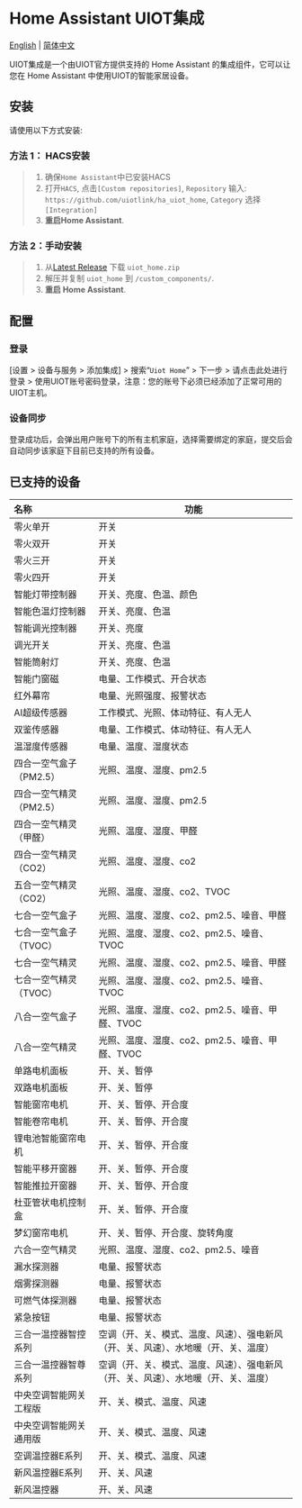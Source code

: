 # Home Assistant UIOT集成

[English](./README.md) | [简体中文](./README_zh.md)

UIOT集成是一个由UIOT官方提供支持的 Home Assistant 的集成组件，它可以让您在 Home Assistant 中使用UIOT的智能家居设备。

## 安装

请使用以下方式安装:

### 方法 1： HACS安装

> 1. 确保`Home Assistant`中已安装HACS
> 2. 打开`HACS`, 点击`[Custom repositories]`, `Repository` 输入: `https://github.com/uiotlink/ha_uiot_home`, `Category` 选择 `[Integration]`
> 3. **重启Home Assistant**.

### 方法 2：手动安装

> 1. 从[Latest Release](https://github.com/uiotlink/ha_uiot_home/releases/latest) 下载 `uiot_home.zip`
> 2. 解压并复制 `uiot_home` 到 `/custom_components/`.
> 3. **重启 Home Assistant**.

## 配置

### 登录

[设置 > 设备与服务 > 添加集成] > 搜索“`Uiot Home`” > 下一步 > 请点击此处进行登录 > 使用UIOT账号密码登录，注意：您的账号下必须已经添加了正常可用的UIOT主机。

### 设备同步

登录成功后，会弹出用户账号下的所有主机家庭，选择需要绑定的家庭，提交后会自动同步该家庭下目前已支持的所有设备。

## 已支持的设备

| 名称                    | 功能                                                         |
| :---------------------- | ------------------------------------------------------------ |
| 零火单开                | 开关                                                         |
| 零火双开                | 开关                                                         |
| 零火三开                | 开关                                                         |
| 零火四开                | 开关                                                         |
| 智能灯带控制器          | 开关、亮度、色温、颜色                                       |
| 智能色温灯控制器        | 开关、亮度、色温                                             |
| 智能调光控制器          | 开关、亮度                                                   |
| 调光开关                | 开关、亮度、色温                                             |
| 智能筒射灯              | 开关、亮度、色温                                             |
| 智能门窗磁              | 电量、工作模式、开合状态                                     |
| 红外幕帘                | 电量、光照强度、报警状态                                     |
| AI超级传感器            | 工作模式、光照、体动特征、有人无人                           |
| 双鉴传感器              | 电量、工作模式、体动特征、有人无人                           |
| 温湿度传感器            | 电量、温度、湿度状态                                         |
| 四合一空气盒子（PM2.5） | 光照、温度、湿度、pm2.5                                      |
| 四合一空气精灵（PM2.5） | 光照、温度、湿度、pm2.5                                      |
| 四合一空气精灵（甲醛）  | 光照、温度、湿度、甲醛                                       |
| 四合一空气精灵（CO2）   | 光照、温度、湿度、co2                                        |
| 五合一空气精灵（CO2）   | 光照、温度、湿度、co2、TVOC                                  |
| 七合一空气盒子          | 光照、温度、湿度、co2、pm2.5、噪音、甲醛                     |
| 七合一空气盒子（TVOC）  | 光照、温度、湿度、co2、pm2.5、噪音、TVOC                     |
| 七合一空气精灵          | 光照、温度、湿度、co2、pm2.5、噪音、甲醛                     |
| 七合一空气精灵（TVOC）  | 光照、温度、湿度、co2、pm2.5、噪音、TVOC                     |
| 八合一空气盒子          | 光照、温度、湿度、co2、pm2.5、噪音、甲醛、TVOC               |
| 八合一空气精灵          | 光照、温度、湿度、co2、pm2.5、噪音、甲醛、TVOC               |
| 单路电机面板            | 开、关、暂停                                                 |
| 双路电机面板            | 开、关、暂停                                                 |
| 智能窗帘电机            | 开、关、暂停、开合度                                         |
| 智能卷帘电机            | 开、关、暂停、开合度                                         |
| 锂电池智能窗帘电机      | 开、关、暂停、开合度                                         |
| 智能平移开窗器          | 开、关、暂停、开合度                                         |
| 智能推拉开窗器          | 开、关、暂停、开合度                                         |
| 杜亚管状电机控制盒      | 开、关、暂停、开合度                                         |
| 梦幻窗帘电机            | 开、关、暂停、开合度、旋转角度                               |
| 六合一空气精灵          | 光照、温度、湿度、co2、pm2.5、噪音                           |
| 漏水探测器              | 电量、报警状态                                               |
| 烟雾探测器              | 电量、报警状态                                               |
| 可燃气体探测器          | 电量、报警状态                                               |
| 紧急按钮                | 电量、报警状态                                               |
| 三合一温控器智控系列    | 空调（开、关、模式、温度、风速）、强电新风（开、关、风速）、水地暖（开、关、温度） |
| 三合一温控器智尊系列    | 空调（开、关、模式、温度、风速）、强电新风（开、关、风速）、水地暖（开、关、温度） |
| 中央空调智能网关工程版  | 开、关、模式、温度、风速                                     |
| 中央空调智能网关通用版  | 开、关、模式、温度、风速                                     |
| 空调温控器E系列         | 开、关、模式、温度、风速                                     |
| 新风温控器E系列         | 开、关、风速                                                 |
| 新风温控器              | 开、关、风速                                                 |


